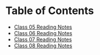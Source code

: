 # Table of Contents  

- [Class 05 Reading Notes](class-05.md)
- [Class 06 Reading Notes](class-06.md)
- [Class 07 Reading Notes](class-07.md)
- [Class 08 Reading Notes](class-08.md)